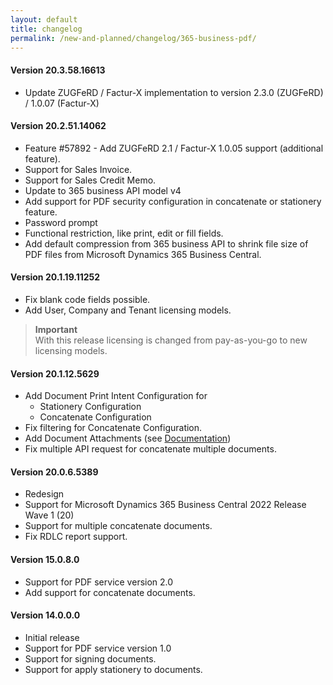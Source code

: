 ```yaml
---
layout: default
title: changelog
permalink: /new-and-planned/changelog/365-business-pdf/
---
```


#### Version 20.3.58.16613

 - Update ZUGFeRD / Factur-X implementation to version 2.3.0 (ZUGFeRD) / 1.0.07 (Factur-X) 

#### Version 20.2.51.14062

 - Feature #57892 - Add ZUGFeRD 2.1 / Factur-X 1.0.05 support (additional feature).
  - Support for Sales Invoice.
  - Support for Sales Credit Memo.
 - Update to 365 business API model v4
 - Add support for PDF security configuration in concatenate or stationery feature.
  - Password prompt 
  - Functional restriction, like print, edit or fill fields.
 - Add default compression from 365 business API to shrink file size of PDF files from Microsoft Dynamics 365 Business Central.

#### Version 20.1.19.11252

 - Fix blank code fields possible.
 - Add User, Company and Tenant licensing models.

> **Important**<br>With this release licensing is changed from pay-as-you-go to new licensing models.

#### Version 20.1.12.5629

 - Add Document Print Intent Configuration for
   - Stationery Configuration
   - Concatenate Configuration
 - Fix filtering for Concatenate Configuration.
 - Add Document Attachments (see [Documentation](https://docs.365businessdev.com/en-US/365-business-pdf/document-attachments/))
 - Fix multiple API request for concatenate multiple documents.

#### Version 20.0.6.5389

 - Redesign
 - Support for Microsoft Dynamics 365 Business Central 2022 Release Wave 1 (20)
 - Support for multiple concatenate documents.
 - Fix RDLC report support.

#### Version 15.0.8.0

 - Support for PDF service version 2.0
 - Add support for concatenate documents.

#### Version 14.0.0.0

 - Initial release
 - Support for PDF service version 1.0
 - Support for signing documents.
 - Support for apply stationery to documents.
